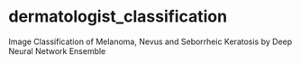 # dermatologist_classification
Image Classification of Melanoma, Nevus and Seborrheic Keratosis by Deep Neural Network Ensemble
